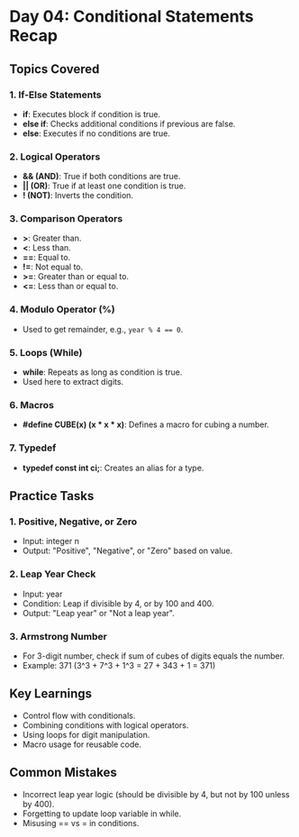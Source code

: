 # Day 04: Conditional Statements Recap

## Topics Covered

### 1. If-Else Statements
- **if**: Executes block if condition is true.
- **else if**: Checks additional conditions if previous are false.
- **else**: Executes if no conditions are true.

### 2. Logical Operators
- **&& (AND)**: True if both conditions are true.
- **|| (OR)**: True if at least one condition is true.
- **! (NOT)**: Inverts the condition.

### 3. Comparison Operators
- **>**: Greater than.
- **<**: Less than.
- **==**: Equal to.
- **!=**: Not equal to.
- **>=**: Greater than or equal to.
- **<=**: Less than or equal to.

### 4. Modulo Operator (%)
- Used to get remainder, e.g., `year % 4 == 0`.

### 5. Loops (While)
- **while**: Repeats as long as condition is true.
- Used here to extract digits.

### 6. Macros
- **#define CUBE(x) (x * x * x)**: Defines a macro for cubing a number.

### 7. Typedef
- **typedef const int ci;**: Creates an alias for a type.

## Practice Tasks

### 1. Positive, Negative, or Zero
- Input: integer n
- Output: "Positive", "Negative", or "Zero" based on value.

### 2. Leap Year Check
- Input: year
- Condition: Leap if divisible by 4, or by 100 and 400.
- Output: "Leap year" or "Not a leap year".

### 3. Armstrong Number
- For 3-digit number, check if sum of cubes of digits equals the number.
- Example: 371 (3^3 + 7^3 + 1^3 = 27 + 343 + 1 = 371)

## Key Learnings
- Control flow with conditionals.
- Combining conditions with logical operators.
- Using loops for digit manipulation.
- Macro usage for reusable code.

## Common Mistakes
- Incorrect leap year logic (should be divisible by 4, but not by 100 unless by 400).
- Forgetting to update loop variable in while.
- Misusing == vs = in conditions.
